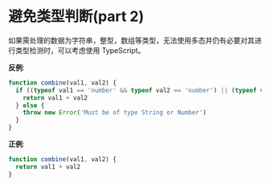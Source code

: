 # 避免类型判断(part 2)

如果需处理的数据为字符串，整型，数组等类型，无法使用多态并仍有必要对其进行类型检测时，可以考虑使用 TypeScript。

**反例**:

```javascript
function combine(val1, val2) {
  if ((typeof val1 == 'number' && typeof val2 == 'number') || (typeof val1 == 'string' && typeof val2 == 'string')) {
    return val1 + val2
  } else {
    throw new Error('Must be of type String or Number')
  }
}
```

**正例**:

```javascript
function combine(val1, val2) {
  return val1 + val2
}
```
